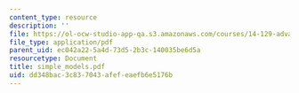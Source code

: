 ```yaml
---
content_type: resource
description: ''
file: https://ol-ocw-studio-app-qa.s3.amazonaws.com/courses/14-129-advanced-contract-theory-spring-2005/dd348bac3c837043afefeaefb6e5176b_simple_models.pdf
file_type: application/pdf
parent_uid: ec042a22-5a4d-73d5-2b3c-140035be6d5a
resourcetype: Document
title: simple_models.pdf
uid: dd348bac-3c83-7043-afef-eaefb6e5176b
---
```

